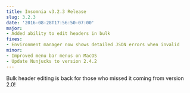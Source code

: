 ```yaml
---
title: Insomnia v3.2.3 Release
slug: 3.2.3
date: '2016-08-28T17:56:50-07:00'
major:
- Added ability to edit headers in bulk
fixes:
- Environment manager now shows detailed JSON errors when invalid
minor:
- Improved menu bar menus on MacOS
- Update Nunjucks to version 2.4.2
---
```


Bulk header editing is back for those who missed it coming from version 2.0!
